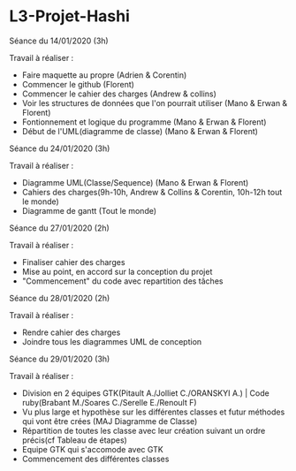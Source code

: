 # L3-Projet-Hashi

Séance du 14/01/2020 (3h)

Travail à réaliser :

  - Faire maquette au propre (Adrien & Corentin)
  - Commencer le github (Florent)
  - Commencer le cahier des charges (Andrew & collins)
  - Voir les structures de données que l'on pourrait utiliser (Mano & Erwan & Florent)
  - Fontionnement et logique du programme (Mano & Erwan & Florent)
  - Début de l'UML(diagramme de classe) (Mano & Erwan & Florent)
  

Séance du 24/01/2020 (3h)

Travail à réaliser :

  - Diagramme UML(Classe/Sequence) (Mano & Erwan & Florent)
  - Cahiers des charges(9h-10h, Andrew & Collins & Corentin, 10h-12h tout le monde)
  - Diagramme de gantt (Tout le monde)
  
Séance du 27/01/2020 (2h)

Travail à réaliser :

  - Finaliser cahier des charges
  - Mise au point, en accord sur la conception du projet
  - "Commencement" du code avec repartition des tâches


Séance du 28/01/2020 (2h)

Travail à réaliser : 
  
  - Rendre cahier des charges
  - Joindre tous les diagrammes UML de conception

Séance du 29/01/2020 (3h)

Travail à réaliser : 
  
  - Division en 2 équipes GTK(Pitault A./Jolliet C./ORANSKYI A.) | Code ruby(Brabant M./Soares C./Serelle E./Renoult F)
  - Vu plus large et hypothèse sur les différentes classes et futur méthodes qui vont être crées (MAJ Diagramme de Classe)
  - Répartition de toutes les classe avec leur création suivant un ordre précis(cf Tableau de étapes)
  - Equipe GTK qui s'accomode avec GTK
  - Commencement des différentes classes
